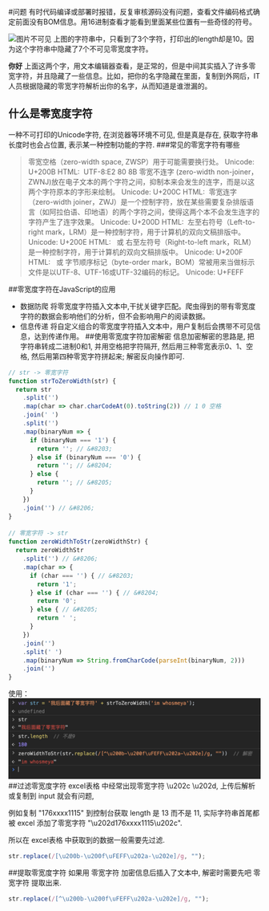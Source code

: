 #问题
有时代码编译或部署时报错，反复审核源码没有问题，查看文件编码格式确定前面没有BOM信息。用16进制查看才能看到里面某些位置有一些奇怪的符号。

![图片不可见](/home/xue/StudyNotes/编码/images/1.png)
上图的字符串中，只看到了3个字符，打印出的length却是10。因为这个字符串中隐藏了7个不可见零宽度字符。

**你‏‏‍‎‏‍‌​‏‌‌‌‎‎‏好**
上面这两个字，用文本编辑器查看，是正常的，但是中间其实插入了许多零宽字符，并且隐藏了一些信息。比如，把你的名字隐藏在里面，复制到外网后，IT人员根据隐藏的零宽字符解析出你的名字，从而知道是谁泄漏的。

## 什么是零宽度字符
一种不可打印的Unicode字符, 在浏览器等环境不可见, 但是真是存在, 获取字符串长度时也会占位置, 表示某一种控制功能的字符.
###常见的零宽字符有哪些

> 零宽空格（zero-width space, ZWSP）用于可能需要换行处。
                        Unicode: U+200B  HTML: &#8203;    UTF-8:E2 80 8B
零宽不连字 (zero-width non-joiner，ZWNJ)放在电子文本的两个字符之间，抑制本来会发生的连字，而是以这两个字符原本的字形来绘制。
                         Unicode: U+200C  HTML: &#8204;
零宽连字（zero-width joiner，ZWJ）是一个控制字符，放在某些需要复杂排版语言（如阿拉伯语、印地语）的两个字符之间，使得这两个本不会发生连字的字符产生了连字效果。
                        Unicode: U+200D  HTML: &#8205;
左至右符号（Left-to-right mark，LRM）是一种控制字符，用于计算机的双向文稿排版中。
                         Unicode: U+200E  HTML: &lrm; &#x200E; 或&#8206;
右至左符号（Right-to-left mark，RLM）是一种控制字符，用于计算机的双向文稿排版中。
                         Unicode: U+200F  HTML: &rlm; &#x200F; 或&#8207;
字节顺序标记（byte-order mark，BOM）常被用来当做标示文件是以UTF-8、UTF-16或UTF-32编码的标记。
                         Unicode: U+FEFF

##零宽度字符在JavaScript的应用
* 数据防爬
  将零宽度字符插入文本中,干扰关键字匹配。爬虫得到的带有零宽度字符的数据会影响他们的分析，但不会影响用户的阅读数据。
* 信息传递
  将自定义组合的零宽度字符插入文本中，用户复制后会携带不可见信息，达到传递作用。
##使用零宽度字符加密解密
  信息加密解密的思路是, 把字符串转成二进制0和1, 并用空格把字符隔开, 然后用三种零宽表示0、1、空格, 然后用第四种零宽字符拼起来; 解密反向操作即可.
```javascript
// str -> 零宽字符
function strToZeroWidth(str) {
  return str
    .split('')
    .map(char => char.charCodeAt(0).toString(2)) // 1 0 空格
    .join(' ')
    .split('')
    .map(binaryNum => {
      if (binaryNum === '1') {
        return '​'; // &#8203;
      } else if (binaryNum === '0') {
        return '‌'; // &#8204;
      } else {
        return '‍'; // &#8205;
      }
    })
    .join('‎') // &#8206;
}

// 零宽字符 -> str
function zeroWidthToStr(zeroWidthStr) {
  return zeroWidthStr
    .split('‎') // &#8206;
    .map(char => {
      if (char === '​') { // &#8203;
        return '1';
      } else if (char === '‌') { // &#8204;
        return '0';
      } else { // &#8205;
        return ' ';
      }
    })
    .join('')
    .split(' ')
    .map(binaryNum => String.fromCharCode(parseInt(binaryNum, 2)))
    .join('')
}
```
使用：
![图片失踪了](images/2.png)
##过滤零宽度字符
excel表格 中经常出现零宽字符 \u202c \u202d, 上传后解析或复制到 input 就会有问题,

例如复制 "‭176xxxx1115‬" 到控制台获取 length 是 13 而不是 11, 实际字符串首尾都被 excel 添加了零宽字符 "\u202d176xxxx1115\u202c".

所以在 excel表格 中获取到的数据一般需要先过滤.
````javascript
str.replace(/[\u200b-\u200f\uFEFF\u202a-\u202e]/g, "");
````
##提取零宽度字符
如果用 零宽字符 加密信息后插入了文本中, 解密时需要先吧 零宽字符 提取出来.
````javascript
str.replace(/[^\u200b-\u200f\uFEFF\u202a-\u202e]/g, "");
````

